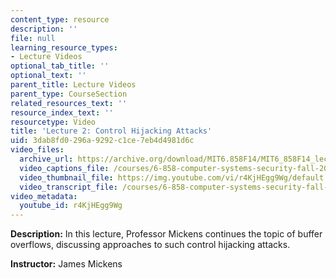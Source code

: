 ```yaml
---
content_type: resource
description: ''
file: null
learning_resource_types:
- Lecture Videos
optional_tab_title: ''
optional_text: ''
parent_title: Lecture Videos
parent_type: CourseSection
related_resources_text: ''
resource_index_text: ''
resourcetype: Video
title: 'Lecture 2: Control Hijacking Attacks'
uid: 3dab8fd0-296a-9292-c1ce-7eb4d4981d6c
video_files:
  archive_url: https://archive.org/download/MIT6.858F14/MIT6_858F14_lec02_300k.mp4
  video_captions_file: /courses/6-858-computer-systems-security-fall-2014/f4819a619eac5e9889fa43c8aaced3d1_r4KjHEgg9Wg.vtt
  video_thumbnail_file: https://img.youtube.com/vi/r4KjHEgg9Wg/default.jpg
  video_transcript_file: /courses/6-858-computer-systems-security-fall-2014/5493a7ef5693dac952d73f47d5802da2_r4KjHEgg9Wg.pdf
video_metadata:
  youtube_id: r4KjHEgg9Wg
---
```


**Description:** In this lecture, Professor Mickens continues the topic of buffer overflows, discussing approaches to such control hijacking attacks.

**Instructor:** James Mickens